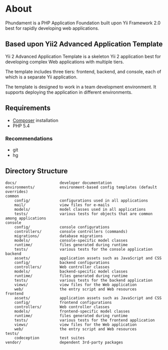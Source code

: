 About
=====

Phundament is a PHP Application Foundation built upon Yii Framework 2.0 best for rapidly developing web
applications.

Based upon Yii2 Advanced Application Template
---------------------------------------------

Yii 2 Advanced Application Template is a skeleton Yii 2 application best for
developing complex Web applications with multiple tiers.

The template includes three tiers: frontend, backend, and console, each of which
is a separate Yii application.

The template is designed to work in a team development environment. It supports
deploying the application in different environments.


Requirements
------------

- [Composer](http://getcomposer.org/doc/00-intro.md#installation-nix) installation
- PHP 5.4

### Recommendations

- git
- hg

Directory Structure
-------------------

```
docs/                   developer documentation
environments/			environment-based config templates (default overrides)
common
	config/				configurations used in all applications
	mail/				view files for e-mails
	models/				model classes used in all applications
	tests/				various tests for objects that are common among applications
console
	config/				console configurations
	controllers/		console controllers (commands)
	migrations/			database migrations
	models/				console-specific model classes
	runtime/			files generated during runtime
	tests/				various tests for the console application
backend
	assets/				application assets such as JavaScript and CSS
	config/				backend configurations
	controllers/		Web controller classes
	models/				backend-specific model classes
	runtime/			files generated during runtime
	tests/				various tests for the backend application
	views/				view files for the Web application
	web/				the entry script and Web resources
frontend
	assets/				application assets such as JavaScript and CSS
	config/				frontend configurations
	controllers/		Web controller classes
	models/				frontend-specific model classes
	runtime/			files generated during runtime
	tests/				various tests for the frontend application
	views/				view files for the Web application
	web/				the entry script and Web resources
tests/
    codeception         test suites
vendor/					dependent 3rd-party packages
```

